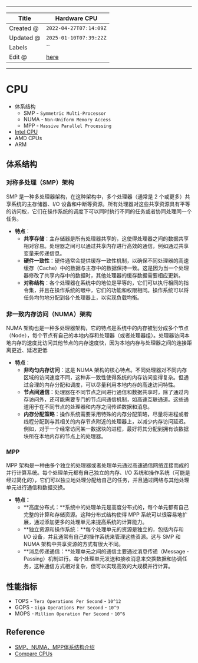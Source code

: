 -----

| Title     | Hardware CPU                                       |
| --------- | -------------------------------------------------- |
| Created @ | `2022-04-27T07:14:09Z`                             |
| Updated @ | `2025-01-10T07:39:22Z`                             |
| Labels    | \`\`                                               |
| Edit @    | [here](https://github.com/junxnone/xwiki/issues/2) |

-----

# CPU

  - 体系结构
      - SMP - `Symmetric Multi-Processor`
      - NUMA - `Non-Uniform Memory Access`
      - MPP - `Massive Parallel Processing`
  - [Intel CPU](/Intel_CPU)
  - AMD CPUs
  - ARM

## 体系结构

### 对称多处理（SMP）架构

SMP 是一种多处理器架构，在这种架构中，多个处理器（通常是 2 个或更多）共享系统的主存储器、I/O
设备和中断等资源。所有处理器对这些共享资源具有平等的访问权，它们在操作系统的调度下可以同时执行不同的任务或者协同处理同一个任务。

  - **特点**：
      - **共享存储**：主存储器是所有处理器共享的，这使得处理器之间的数据共享相对容易。处理器之间可以通过共享内存进行高效的通信，例如通过共享变量来传递信息。
      - **硬件一致性**：硬件通常会提供缓存一致性机制，以确保不同处理器的高速缓存（Cache）中的数据与主存中的数据保持一致。这是因为当一个处理器修改了共享内存中的数据时，其他处理器的缓存数据需要相应更新。
      - **对称结构**：各个处理器在系统中的地位是平等的，它们可以执行相同的指令集，并且在操作系统的眼中，它们的功能和权限相同。操作系统可以将任务均匀地分配到各个处理器上，以实现负载均衡。

### 非一致内存访问（NUMA）架构

NUMA
架构也是一种多处理器架构，它的特点是系统中的内存被划分成多个节点（Node），每个节点有自己的本地内存和处理器（或者处理器组）。处理器访问本地内存的速度比访问其他节点的内存速度快，因为本地内存与处理器之间的连接距离更近、延迟更低

  - **特点**：
      - **非均匀内存访问**：这是 NUMA
        架构的核心特点。不同处理器对不同内存区域的访问速度不同，这种非一致性使得系统的内存访问变得复杂。但通过合理的内存分配和调度，可以尽量利用本地内存的高速访问特性。
      - **节点间通信**：处理器在不同节点之间进行通信和数据共享时，除了通过内存访问外，还可能需要专门的节点间通信机制，如高速互联通道。这些通道用于在不同节点的处理器和内存之间传递数据和消息。
      - **内存分配策略**：操作系统需要采用特殊的内存分配策略，尽量将进程或者线程分配到与其相关的内存节点附近的处理器上，以减少内存访问延迟。例如，对于一个经常访问某一数据块的进程，最好将其分配到拥有该数据块所在本地内存的节点上的处理器。

### MPP

MPP 架构是一种由多个独立的处理器或者处理单元通过高速通信网络连接而成的并行计算系统。每个处理单元都有自己独立的内存、I/O
系统和操作系统（可能是经过简化的），它们可以独立地处理分配给自己的任务，并且通过网络与其他处理单元进行通信和数据交换。

  - **特点：**
      - \*\*高度分布式：\*\*系统中的处理单元是高度分布式的，每个单元都有自己完整的计算和存储资源。这种分布式结构使得 MPP
        系统可以很容易地扩展，通过添加更多的处理单元来提高系统的计算能力。
      - \*\*独立资源和操作系统：\*\*每个处理单元的资源是独立的，包括内存和 I/O
        设备，并且通常有自己的操作系统来管理这些资源。这与
        SMP 和 NUMA 架构中共享资源的方式有很大不同。
      - \*\*消息传递通信：\*\*处理单元之间的通信主要通过消息传递（Message -
        Passing）机制进行。每个处理单元发送和接收消息来交换数据和协调任务，这种通信方式相对复杂，但可以实现高效的大规模并行计算。

## 性能指标

  - TOPS - `Tera Operations Per Second` - `10^12`
  - GOPS - `Giga Operations Per Second` - `10^9`
  - MOPS - `Million Operation Per Second` - `10^6`

## Reference

  - [SMP、NUMA、MPP体系结构介绍](https://www.cnblogs.com/yubo/archive/2010/04/23/1718810.html)
  - [Compare CPUs](https://nanoreview.net/en/cpu-compare)

